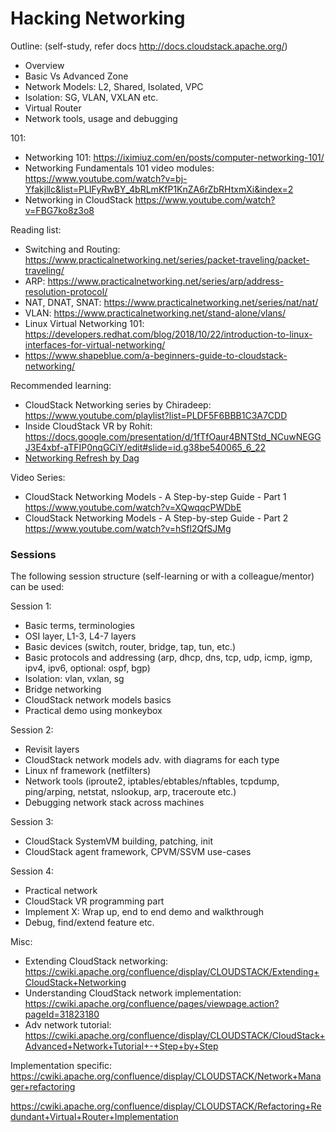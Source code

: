 # Hacking Networking

Outline: (self-study, refer docs http://docs.cloudstack.apache.org/)

  - Overview
  - Basic Vs Advanced Zone
  - Network Models: L2, Shared, Isolated, VPC
  - Isolation: SG, VLAN, VXLAN etc.
  - Virtual Router
  - Network tools, usage and debugging

101:
- Networking 101: https://iximiuz.com/en/posts/computer-networking-101/
- Networking Fundamentals 101 video modules: https://www.youtube.com/watch?v=bj-Yfakjllc&list=PLIFyRwBY_4bRLmKfP1KnZA6rZbRHtxmXi&index=2
- Networking in CloudStack https://www.youtube.com/watch?v=FBG7ko8z3o8

Reading list:
- Switching and Routing: https://www.practicalnetworking.net/series/packet-traveling/packet-traveling/
- ARP: https://www.practicalnetworking.net/series/arp/address-resolution-protocol/
- NAT, DNAT, SNAT: https://www.practicalnetworking.net/series/nat/nat/
- VLAN: https://www.practicalnetworking.net/stand-alone/vlans/
- Linux Virtual Networking 101: https://developers.redhat.com/blog/2018/10/22/introduction-to-linux-interfaces-for-virtual-networking/
- https://www.shapeblue.com/a-beginners-guide-to-cloudstack-networking/

Recommended learning:
- CloudStack Networking series by Chiradeep: https://www.youtube.com/playlist?list=PLDF5F6BBB1C3A7CDD
- Inside CloudStack VR by Rohit: https://docs.google.com/presentation/d/1fTfOaur4BNTStd_NCuwNEGGJ3E4xbf-aTFIP0nqGCiY/edit#slide=id.g38be540065_6_22
- [Networking Refresh by Dag](primer/networking-refresh.pdf)

Video Series:
- CloudStack Networking Models - A Step-by-step Guide - Part 1 https://www.youtube.com/watch?v=XQwqqcPWDbE
- CloudStack Networking Models - A Step-by-step Guide - Part 2 https://www.youtube.com/watch?v=hSfl2QfSJMg

### Sessions

The following session structure (self-learning or with a colleague/mentor) can be used:

Session 1:
- Basic terms, terminologies
- OSI layer, L1-3, L4-7 layers
- Basic devices (switch, router, bridge, tap, tun, etc.)
- Basic protocols and addressing (arp, dhcp, dns, tcp, udp, icmp, igmp, ipv4, ipv6, optional: ospf, bgp)
- Isolation: vlan, vxlan, sg
- Bridge networking
- CloudStack network models basics
- Practical demo using monkeybox

Session 2:
- Revisit layers
- CloudStack network models adv. with diagrams for each type
- Linux nf framework (netfilters)
- Network tools (iproute2, iptables/ebtables/nftables, tcpdump, ping/arping, netstat, nslookup, arp, traceroute etc.)
- Debugging network stack across machines

Session 3:
- CloudStack SystemVM building, patching, init
- CloudStack agent framework, CPVM/SSVM use-cases

Session 4:
- Practical network
- CloudStack VR programming part
- Implement X: Wrap up, end to end demo and walkthrough
- Debug, find/extend feature etc.

Misc:
- Extending CloudStack networking: https://cwiki.apache.org/confluence/display/CLOUDSTACK/Extending+CloudStack+Networking
- Understanding CloudStack network implementation: https://cwiki.apache.org/confluence/pages/viewpage.action?pageId=31823180
- Adv network tutorial: https://cwiki.apache.org/confluence/display/CLOUDSTACK/CloudStack+Advanced+Network+Tutorial+-+Step+by+Step

Implementation specific:
https://cwiki.apache.org/confluence/display/CLOUDSTACK/Network+Manager+refactoring

https://cwiki.apache.org/confluence/display/CLOUDSTACK/Refactoring+Redundant+Virtual+Router+Implementation
